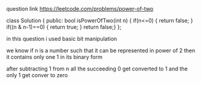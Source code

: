 question link 
https://leetcode.com/problems/power-of-two

class Solution {
public:
    bool isPowerOfTwo(int n) {
        if(n<=0)
        {
            return false;
        }
        if((n & n-1)==0)
        {
            return true;
        }
    return false;}
};

in this question i used basic bit manipulation 

we know if n is a number such that it can be represented in power of 2 then it contains only one 1 in its binary form

after subtracting 1 from n all the succeeding 0 get converted to 1 and the only 1 get conver to zero  
